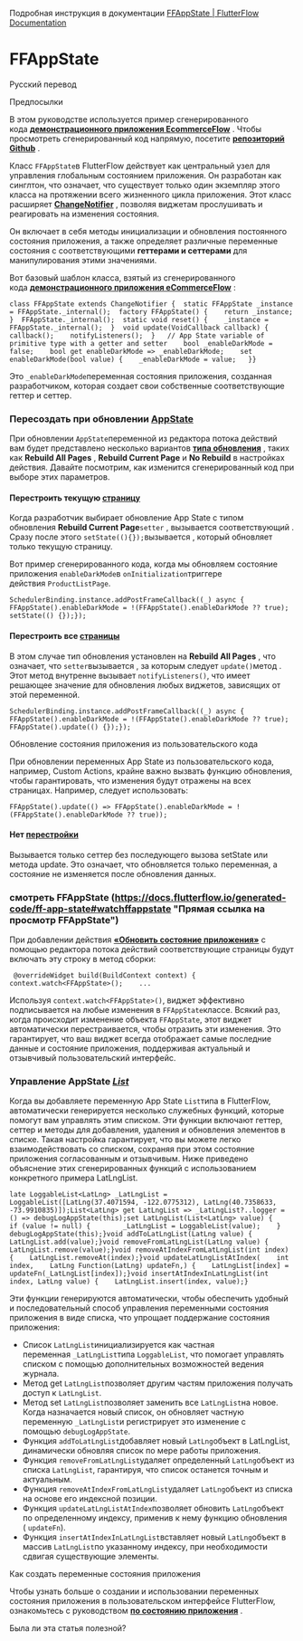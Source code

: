 Подробная инструкция в документации
[FFAppState \| FlutterFlow Documentation](https://docs.flutterflow.io/generated-code/ff-app-state/)




# FFAppState
Русский перевод

Предпосылки

В этом руководстве используется пример сгенерированного кода **[демонстрационного приложения EcommerceFlow](https://bit.ly/ff-docs-demo-v1)** . Чтобы просмотреть сгенерированный код напрямую, посетите **[репозиторий Github](https://github.com/FlutterFlow/sample-apps/tree/main/ecommerce_flow)** .

Класс `FFAppState`в FlutterFlow действует как центральный узел для управления глобальным состоянием приложения. Он разработан как синглтон, что означает, что существует только один экземпляр этого класса на протяжении всего жизненного цикла приложения. Этот класс расширяет [**ChangeNotifier**](https://api.flutter.dev/flutter/foundation/ChangeNotifier-class.html) , позволяя виджетам прослушивать и реагировать на изменения состояния.

Он включает в себя методы инициализации и обновления постоянного состояния приложения, а также определяет различные переменные состояния с соответствующими **геттерами и сеттерами** для манипулирования этими значениями.

Вот базовый шаблон класса, взятый из сгенерированного кода [**демонстрационного приложения eCommerceFlow**](https://bit.ly/ff-docs-demo-v1) :

```
class FFAppState extends ChangeNotifier {  static FFAppState _instance = FFAppState._internal();  factory FFAppState() {    return _instance;  }  FFAppState._internal();  static void reset() {    _instance = FFAppState._internal();  }  void update(VoidCallback callback) {    callback();    notifyListeners();  }   // App State variable of primitive type with a getter and setter    bool _enableDarkMode = false;    bool get enableDarkMode => _enableDarkMode;    set enableDarkMode(bool value) {    _enableDarkMode = value;   }}
```

Это `_enableDarkMode`переменная состояния приложения, созданная разработчиком, которая создает свои собственные соответствующие геттер и сеттер.

### Пересоздать при обновлении [AppState](https://docs.flutterflow.io/generated-code/ff-app-state#rebuild-on-updating-appstate "Прямая ссылка на Rebuild при обновлении AppState")

При обновлении `AppState`переменной из редактора потока действий вам будет представлено несколько вариантов **[типа обновления](https://docs.flutterflow.io/resources/data-representation/app-state#update-type)** , таких как **Rebuild All Pages** , **Rebuild Current Page** и **No Rebuild** в настройках действия. Давайте посмотрим, как изменится сгенерированный код при выборе этих параметров.

#### Перестроить текущую [страницу](https://docs.flutterflow.io/generated-code/ff-app-state#rebuild-current-page "Прямая ссылка на перестройку текущей страницы")

Когда разработчик выбирает обновление App State с типом обновления **Rebuild Current Page**`setter` , вызывается соответствующий . Сразу после этого `setState((){});`вызывается , который обновляет только текущую страницу.

Вот пример сгенерированного кода, когда мы обновляем состояние приложения `enableDarkMode`в `onInitialization`триггере действия `ProductListPage`.

```
SchedulerBinding.instance.addPostFrameCallback((_) async {  FFAppState().enableDarkMode = !(FFAppState().enableDarkMode ?? true);  setState(() {});});
```

#### Перестроить все [страницы](https://docs.flutterflow.io/generated-code/ff-app-state#rebuild-all-pages "Прямая ссылка на перестройку всех страниц")

В этом случае тип обновления установлен на **Rebuild All Pages** , что означает, что `setter`вызывается , за которым следует `update()`метод . Этот метод внутренне вызывает `notifyListeners()`, что имеет решающее значение для обновления любых виджетов, зависящих от этой переменной.

```
SchedulerBinding.instance.addPostFrameCallback((_) async {  FFAppState().enableDarkMode = !(FFAppState().enableDarkMode ?? true);  FFAppState().update(() {});});
```

Обновление состояния приложения из пользовательского кода

При обновлении переменных App State из пользовательского кода, например, Custom Actions, крайне важно вызвать функцию обновления, чтобы гарантировать, что изменения будут отражены на всех страницах. Например, следует использовать:

```
FFAppState().update(() => FFAppState().enableDarkMode = !(FFAppState().enableDarkMode ?? true));
```

#### Нет [перестройки](https://docs.flutterflow.io/generated-code/ff-app-state#no-rebuild "Прямая ссылка на No Rebuild")

Вызывается только сеттер без последующего вызова setState или метода update. Это означает, что обновляется только переменная, а состояние не изменяется после обновления данных.

### смотреть FFAppState (https://docs.flutterflow.io/generated-code/ff-app-state#watchffappstate "Прямая ссылка на просмотр FFAppState")

При добавлении действия [**«Обновить состояние приложения»**](https://docs.flutterflow.io/resources/data-representation/app-state#update-app-state-action) с помощью редактора потока действий соответствующие страницы будут включать эту строку в метод сборки:

```
 @overrideWidget build(BuildContext context) {    context.watch<FFAppState>();    ...
```

Используя `context.watch<FFAppState>()`, виджет эффективно подписывается на любые изменения в `FFAppState`классе. Всякий раз, когда происходит изменение объекта `FFAppState`, этот виджет автоматически перестраивается, чтобы отразить эти изменения. Это гарантирует, что ваш виджет всегда отображает самые последние данные и состояние приложения, поддерживая актуальный и отзывчивый пользовательский интерфейс.

### Управление AppState [*List*](https://docs.flutterflow.io/generated-code/ff-app-state#managing-appstatelist "Прямая ссылка на Управление AppState<List>")

Когда вы добавляете переменную App State `List`типа в FlutterFlow, автоматически генерируется несколько служебных функций, которые помогут вам управлять этим списком. Эти функции включают геттер, сеттер и методы для добавления, удаления и обновления элементов в списке. Такая настройка гарантирует, что вы можете легко взаимодействовать со списком, сохраняя при этом состояние приложения согласованным и отзывчивым. Ниже приведено объяснение этих сгенерированных функций с использованием конкретного примера LatLngList.

```
late LoggableList<LatLng> _LatLngList =    LoggableList([LatLng(37.4071594, -122.0775312), LatLng(40.7358633, -73.9910835)]);List<LatLng> get LatLngList => _LatLngList?..logger = () => debugLogAppState(this);set LatLngList(List<LatLng> value) {    if (value != null) {        _LatLngList = LoggableList(value);    }    debugLogAppState(this);}void addToLatLngList(LatLng value) {    LatLngList.add(value);}void removeFromLatLngList(LatLng value) {    LatLngList.remove(value);}void removeAtIndexFromLatLngList(int index) {    LatLngList.removeAt(index);}void updateLatLngListAtIndex(    int index,    LatLng Function(LatLng) updateFn,) {    LatLngList[index] = updateFn(_LatLngList[index]);}void insertAtIndexInLatLngList(int index, LatLng value) {    LatLngList.insert(index, value);}
```

Эти функции генерируются автоматически, чтобы обеспечить удобный и последовательный способ управления переменными состояния приложения в виде списка, что упрощает поддержание состояния приложения:

- Список `LatLngList`инициализируется как частная переменная `_LatLngList`типа `LoggableList`, что помогает управлять списком с помощью дополнительных возможностей ведения журнала.
- Метод get `LatLngList`позволяет другим частям приложения получать доступ к `LatLngList`.
- Метод set `LatLngList`позволяет заменить все `LatLngList`на новое. Когда назначается новый список, он обновляет частную переменную `_LatLngList`и регистрирует это изменение с помощью `debugLogAppState`.
- Функция `addToLatLngList`добавляет новый `LatLng`объект в LatLngList, динамически обновляя список по мере работы приложения.
- Функция `removeFromLatLngList`удаляет определенный `LatLng`объект из списка `LatLngList`, гарантируя, что список останется точным и актуальным.
- Функция `removeAtIndexFromLatLngList`удаляет `LatLng`объект из списка на основе его индексной позиции.
- Функция `updateLatLngListAtIndex`позволяет обновить `LatLng`объект по определенному индексу, применив к нему функцию обновления ( `updateFn`).
- Функция `insertAtIndexInLatLngList`вставляет новый `LatLng`объект в массив `LatLngList`по указанному индексу, при необходимости сдвигая существующие элементы.

Как создать переменные состояния приложения

Чтобы узнать больше о создании и использовании переменных состояния приложения в пользовательском интерфейсе FlutterFlow, ознакомьтесь с руководством [**по состоянию приложения**](https://docs.flutterflow.io/resources/data-representation/app-state) .[](https://docs.flutterflow.io/resources/data-representation/app-state)

Была ли эта статья полезной?